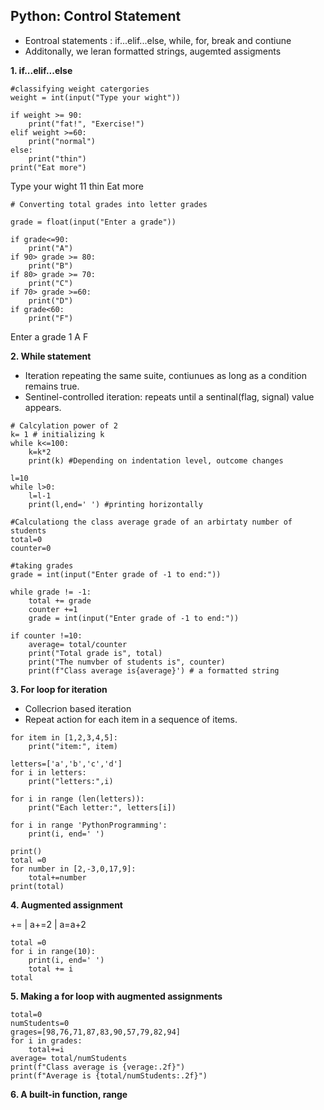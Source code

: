 ## Python: Control Statement
- Eontroal statements : if...elif...else, while, for, break and contiune
- Additonally, we leran formatted strings, augemted assigments

__1. if...elif...else__

```
#classifying weight catergories
weight = int(input("Type your wight"))

if weight >= 90:
    print("fat!", "Exercise!")
elif weight >=60:
    print("normal")
else:
    print("thin")
print("Eat more")
```
Type your wight 11
thin
Eat more

```
# Converting total grades into letter grades

grade = float(input("Enter a grade"))

if grade<=90:
    print("A")
if 90> grade >= 80:
    print("B")
if 80> grade >= 70:
    print("C")
if 70> grade >=60:
    print("D")
if grade<60:
    print("F")
```
Enter a grade 1
A
F

__2. While statement__

- Iteration repeating the same suite, contiunues as long as a condition remains true.
- Sentinel-controlled iteration: repeats until a sentinal(flag, signal) value appears.

```
# Calcylation power of 2
k= 1 # initializing k
while k<=100:
    k=k*2
    print(k) #Depending on indentation level, outcome changes
```

```
l=10
while l>0:
    l=l-1
    print(l,end=' ') #printing horizontally
```

```
#Calculationg the class average grade of an arbirtaty number of students
total=0
counter=0

#taking grades
grade = int(input("Enter grade of -1 to end:"))

while grade != -1:
    total += grade
    counter +=1
    grade = int(input("Enter grade of -1 to end:"))
    
if counter !=10:
    average= total/counter
    print("Total grade is", total)
    print("The numvber of students is", counter)
    print(f"Class average is{average}') # a formatted string
 ```
 
 __3. For loop for iteration__

- Collecrion based iteration
- Repeat action for each item in a sequence of items.

```
for item in [1,2,3,4,5]:
    print("item:", item)
    
letters=['a','b','c','d']
for i in letters:
    print("letters:",i)
```

```
for i in range (len(letters)):
    print("Each letter:", letters[i])

for i in range 'PythonProgramming':
    print(i, end=' ')
    
print()
total =0
for number in [2,-3,0,17,9]:
    total+=number
print(total)
```
__4. Augmented assignment__

+=  |  a+=2  |  a=a+2

```
total =0
for i in range(10):
    print(i, end=' ')
    total += i
total
```
__5. Making a for loop with augmented assignments__

```
total=0
numStudents=0
grages=[98,76,71,87,83,90,57,79,82,94]
for i in grades:
    total+=i
average= total/numStudents
print(f"Class average is {verage:.2f}")
print(f"Average is {total/numStudents:.2f}")   
```
__6. A built-in function, range__
